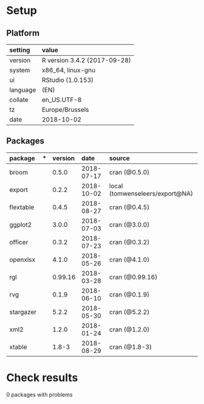 # Setup

## Platform

|setting  |value                        |
|:--------|:----------------------------|
|version  |R version 3.4.2 (2017-09-28) |
|system   |x86_64, linux-gnu            |
|ui       |RStudio (1.0.153)            |
|language |(EN)                         |
|collate  |en_US.UTF-8                  |
|tz       |Europe/Brussels              |
|date     |2018-10-02                   |

## Packages

|package   |*  |version |date       |source                          |
|:---------|:--|:-------|:----------|:-------------------------------|
|broom     |   |0.5.0   |2018-07-17 |cran (@0.5.0)                   |
|export    |   |0.2.2   |2018-10-02 |local (tomwenseleers/export@NA) |
|flextable |   |0.4.5   |2018-08-27 |cran (@0.4.5)                   |
|ggplot2   |   |3.0.0   |2018-07-03 |cran (@3.0.0)                   |
|officer   |   |0.3.2   |2018-07-23 |cran (@0.3.2)                   |
|openxlsx  |   |4.1.0   |2018-05-26 |cran (@4.1.0)                   |
|rgl       |   |0.99.16 |2018-03-28 |cran (@0.99.16)                 |
|rvg       |   |0.1.9   |2018-06-10 |cran (@0.1.9)                   |
|stargazer |   |5.2.2   |2018-05-30 |cran (@5.2.2)                   |
|xml2      |   |1.2.0   |2018-01-24 |cran (@1.2.0)                   |
|xtable    |   |1.8-3   |2018-08-29 |cran (@1.8-3)                   |

# Check results

0 packages with problems




